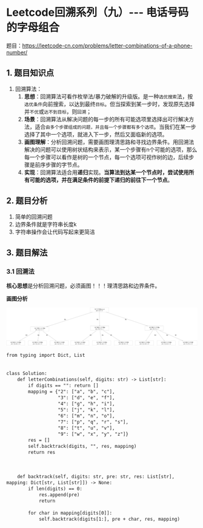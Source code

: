 <h1>Leetcode回溯系列（九）--- 电话号码的字母组合</h1>

题目：<https://leetcode-cn.com/problems/letter-combinations-of-a-phone-number/>

<h2>1. 题目知识点</h2>

1. 回溯算法：
    1. **思想**：回溯算法可看作枚举法/暴力破解的升级版。是一种`选优搜索`法，按`选优条件`向前搜索，以达到最终`目标`。但当探索到某一步时，发现原先选择并`不优`或`达不到目标`，则`回溯`；
    2. **场景**：回溯算法从解决问题的每一步的所有可能选项里选择出可行解决方法，适合`由多个步骤组成的问题，并且每一个步骤都有多个选项`。当我们在某一步选择了其中一个选项，就进入下一步，然后又面临新的选项。
    3. **画图理解**：分析回溯问题，需要画图理清思路和寻找边界条件。用回溯法解决的问题可以使用树状结构来表示，某一个步骤有n个可能的选项，那么每一个步骤可以看作是树的一个节点，每一个选项可视作树的边，后续步骤是前序步骤的字节点。
    4. **实现**：回溯算法适合用**递归**实现。**当算法到达某一个节点时，尝试使用所有可能的选项，并在满足条件的前提下递归的前往下一个节点**。

<h2>2. 题目分析</h2>

1. 简单的回溯问题
2. 边界条件就是字符串长度k
3. 字符串操作会让代码写起来更简洁


<h2>3. 题目解法</h2>

<h3>3.1 回溯法</h3>

**核心思想**是分析回溯问题，必须画图！！！理清思路和边界条件。


**画图分析**

![-w20000](../media/lc0017-电话号码的字母组合.png)


```
from typing import Dict, List


class Solution:
    def letterCombinations(self, digits: str) -> List[str]:
        if digits == "": return []
        mapping = {"2": ["a", "b", "c"],
                   "3": ["d", "e", "f"],
                   "4": ["g", "h", "i"],
                   "5": ["j", "k", "l"],
                   "6": ["m", "n", "o"],
                   "7": ["p", "q", "r", "s"],
                   "8": ["t", "u", "v"],
                   "9": ["w", "x", "y", "z"]}
        res = []
        self.backtrack(digits, "", res, mapping)
        return res
        

    
    def backtrack(self, digits: str, pre: str, res: List[str], mapping: Dict[str, List[str]]) -> None:
        if len(digits) == 0:
            res.append(pre)
            return

        for char in mapping[digits[0]]:
            self.backtrack(digits[1:], pre + char, res, mapping)
```